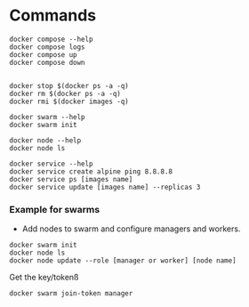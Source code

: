 # Commands

```
docker compose --help
docker compose logs
docker compose up
docker compose down


docker stop $(docker ps -a -q)
docker rm $(docker ps -a -q)
docker rmi $(docker images -q)

docker swarm --help
docker swarm init

docker node --help
docker node ls

docker service --help
docker service create alpine ping 8.8.8.8
docker service ps [images name]
docker service update [images name] --replicas 3
```

### Example for swarms
- Add nodes to swarm and configure managers and workers.
```
docker swarm init
docker node ls
docker node update --role [manager or worker] [node name]
```
Get the key/tokenß
```
docker swarm join-token manager
```
